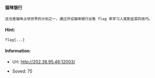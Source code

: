 #### 猫咪银行  

```  
这也是猫咪占领世界的计划之一，通过开设猫咪银行出售 flag 来学习人类割韭菜的技巧。  
```  
#### Hint:  

``` 
flag{...}  
``` 
#### Information:  

* Url: http://202.38.95.46:12003/  

* Soved: 75  


